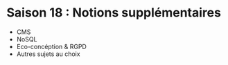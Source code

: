 # Saison 18 : Notions supplémentaires

- CMS
- NoSQL
- Eco-concéption & RGPD
- Autres sujets au choix
